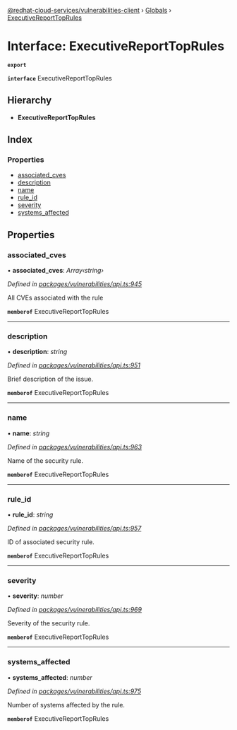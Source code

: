 [@redhat-cloud-services/vulnerabilities-client](../README.md) › [Globals](../globals.md) › [ExecutiveReportTopRules](executivereporttoprules.md)

# Interface: ExecutiveReportTopRules

**`export`** 

**`interface`** ExecutiveReportTopRules

## Hierarchy

* **ExecutiveReportTopRules**

## Index

### Properties

* [associated_cves](executivereporttoprules.md#associated_cves)
* [description](executivereporttoprules.md#description)
* [name](executivereporttoprules.md#name)
* [rule_id](executivereporttoprules.md#rule_id)
* [severity](executivereporttoprules.md#severity)
* [systems_affected](executivereporttoprules.md#systems_affected)

## Properties

###  associated_cves

• **associated_cves**: *Array‹string›*

*Defined in [packages/vulnerabilities/api.ts:945](https://github.com/RedHatInsights/javascript-clients/blob/master/packages/vulnerabilities/api.ts#L945)*

All CVEs associated with the rule

**`memberof`** ExecutiveReportTopRules

___

###  description

• **description**: *string*

*Defined in [packages/vulnerabilities/api.ts:951](https://github.com/RedHatInsights/javascript-clients/blob/master/packages/vulnerabilities/api.ts#L951)*

Brief description of the issue.

**`memberof`** ExecutiveReportTopRules

___

###  name

• **name**: *string*

*Defined in [packages/vulnerabilities/api.ts:963](https://github.com/RedHatInsights/javascript-clients/blob/master/packages/vulnerabilities/api.ts#L963)*

Name of the security rule.

**`memberof`** ExecutiveReportTopRules

___

###  rule_id

• **rule_id**: *string*

*Defined in [packages/vulnerabilities/api.ts:957](https://github.com/RedHatInsights/javascript-clients/blob/master/packages/vulnerabilities/api.ts#L957)*

ID of associated security rule.

**`memberof`** ExecutiveReportTopRules

___

###  severity

• **severity**: *number*

*Defined in [packages/vulnerabilities/api.ts:969](https://github.com/RedHatInsights/javascript-clients/blob/master/packages/vulnerabilities/api.ts#L969)*

Severity of the security rule.

**`memberof`** ExecutiveReportTopRules

___

###  systems_affected

• **systems_affected**: *number*

*Defined in [packages/vulnerabilities/api.ts:975](https://github.com/RedHatInsights/javascript-clients/blob/master/packages/vulnerabilities/api.ts#L975)*

Number of systems affected by the rule.

**`memberof`** ExecutiveReportTopRules
